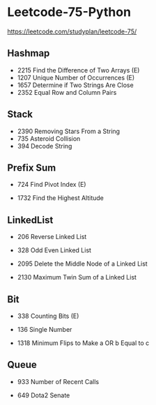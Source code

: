 # Leetcode-75-Python
https://leetcode.com/studyplan/leetcode-75/

## Hashmap
- 2215 Find the Difference of Two Arrays (E)  
- 1207 Unique Number of Occurrences (E)  
- 1657 Determine if Two Strings Are Close
- 2352 Equal Row and Column Pairs

## Stack

- 2390 Removing Stars From a String
- 735 Asteroid Collision
- 394 Decode String

## Prefix Sum

- 724 Find Pivot Index (E)

- 1732 Find the Highest Altitude

## LinkedList

- 206 Reverse Linked List

- 328 Odd Even Linked List

- 2095 Delete the Middle Node of a Linked List
- 2130 Maximum Twin Sum of a Linked List

## Bit

- 338 Counting Bits (E)

- 136 Single Number

- 1318 Minimum Flips to Make a OR b Equal to c

## Queue

- 933 Number of Recent Calls

- 649 Dota2 Senate
